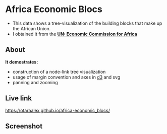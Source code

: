# Africa Economic Blocs

* This data shows a tree-visualization of the building blocks that make up the African Union. 
* I obtained it from the **[UN: Economic Commission for Africa](https://archive.uneca.org/oria/pages/regional-economic-communities)**

## About
**It demostrates:**
- construction of a node-link tree visualization 
- usage of margin convention and axes in [d3](https://gist.github.com/jsoma/71bee11bbe6b73887bca4138fd4d2442) and svg
- panning and zooming

## Live link
https://otaraalex.github.io/africa-economic_blocs/

## Screenshot



